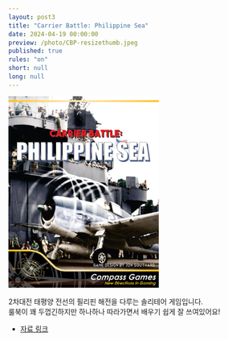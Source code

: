 ```yaml
---
layout: post3
title: "Carrier Battle: Philippine Sea"
date: 2024-04-19 00:00:00
preview: /photo/CBP-resizethumb.jpeg
published: true
rules: "on"
short: null
long: null
---
```


<img src="/photo/cpb_thumb.jpeg" width="300">

2차대전 태평양 전선의 필리핀 해전을 다루는 솔리테어 게임입니다.<br>
룰북이 꽤 두껍긴하지만 하나하나 따라가면서 배우기 쉽게 잘 쓰여있어요!<br>

- [자료 링크](/photo/[KOR]CBPv2.pdf)
